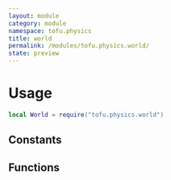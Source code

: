 ```yaml
---
layout: module
category: module
namespace: tofu.physics
title: world
permalink: /modules/tofu.physics.world/
state: preview
---
```

# Usage

```lua
local World = require("tofu.physics.world")
```

## Constants

## Functions
